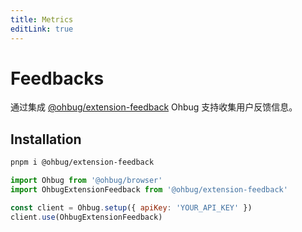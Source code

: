 ```yaml
---
title: Metrics
editLink: true
---
```


# Feedbacks

通过集成 [@ohbug/extension-feedback](https://github.com/ohbug-org/extensions/tree/main/packages/extension-feedback) Ohbug 支持收集用户反馈信息。

## Installation

```sh
pnpm i @ohbug/extension-feedback
```

```js
import Ohbug from '@ohbug/browser'
import OhbugExtensionFeedback from '@ohbug/extension-feedback'

const client = Ohbug.setup({ apiKey: 'YOUR_API_KEY' })
client.use(OhbugExtensionFeedback)
```
